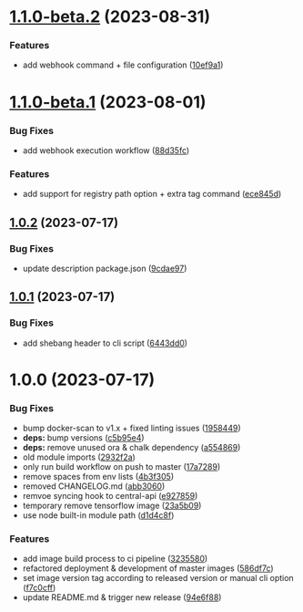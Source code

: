 # [1.1.0-beta.2](https://github.com/PHT-Medic/master-images/compare/v1.1.0-beta.1...v1.1.0-beta.2) (2023-08-31)


### Features

* add webhook command + file configuration ([10ef9a1](https://github.com/PHT-Medic/master-images/commit/10ef9a12370ef618cc313f32d45da60b6715917d))

# [1.1.0-beta.1](https://github.com/PHT-Medic/master-images/compare/v1.0.2...v1.1.0-beta.1) (2023-08-01)


### Bug Fixes

* add webhook execution workflow ([88d35fc](https://github.com/PHT-Medic/master-images/commit/88d35fcf404d1668fd47413b70dbb50f78bb14e5))


### Features

* add support for registry path option + extra tag command ([ece845d](https://github.com/PHT-Medic/master-images/commit/ece845da4f1cb16864997203a656d5b25a6b62c1))

## [1.0.2](https://github.com/PHT-Medic/master-images/compare/v1.0.1...v1.0.2) (2023-07-17)


### Bug Fixes

* update description package.json ([9cdae97](https://github.com/PHT-Medic/master-images/commit/9cdae971f9355ebdc687eecd845c251a2d788294))

## [1.0.1](https://github.com/PHT-Medic/master-images/compare/v1.0.0...v1.0.1) (2023-07-17)


### Bug Fixes

* add shebang header to cli script ([6443dd0](https://github.com/PHT-Medic/master-images/commit/6443dd000ef3a4a3ef13332e6fbdb7ff68537d9d))

# 1.0.0 (2023-07-17)


### Bug Fixes

* bump docker-scan to v1.x + fixed linting issues ([1958449](https://github.com/PHT-Medic/master-images/commit/19584491ee49819880a86c0590d083af918ec023))
* **deps:** bump versions ([c5b95e4](https://github.com/PHT-Medic/master-images/commit/c5b95e4d5242719247ac796a6ef2ea1e8e04d25f))
* **deps:** remove unused ora & chalk dependency ([a554869](https://github.com/PHT-Medic/master-images/commit/a554869cea324ac9af8ff6ce559c7524fc2626d6))
* old module imports ([2932f2a](https://github.com/PHT-Medic/master-images/commit/2932f2a42ae145bdf0e711bfaffa6726c57c10c5))
* only run build workflow on push to master ([17a7289](https://github.com/PHT-Medic/master-images/commit/17a7289af11dfc9d51327316721afb2ac02ba6f0))
* remove spaces from env lists ([4b3f305](https://github.com/PHT-Medic/master-images/commit/4b3f30525152ce902626ff81a2c635de1fab65f9))
* removed CHANGELOG.md ([abb3060](https://github.com/PHT-Medic/master-images/commit/abb30600c379f0e633020945a82f7d1c8a98ca49))
* remvoe syncing hook to central-api ([e927859](https://github.com/PHT-Medic/master-images/commit/e927859ef0786e2cc9f7a4ac528992b658fb6024))
* temporary remove tensorflow image ([23a5b09](https://github.com/PHT-Medic/master-images/commit/23a5b0991a6b56e18c741a7e1d075fe899b0cfac))
* use node built-in module path ([d1d4c8f](https://github.com/PHT-Medic/master-images/commit/d1d4c8fde76df2c107588d0257a123569c26d692))


### Features

* add image build process to ci pipeline ([3235580](https://github.com/PHT-Medic/master-images/commit/3235580680050362fdddd33aacb0b82c127914f7))
* refactored deployment & development of master images ([586df7c](https://github.com/PHT-Medic/master-images/commit/586df7c2827f79669110d8a570783bc823da344e))
* set image version tag according to released version or manual cli option ([f7c0cff](https://github.com/PHT-Medic/master-images/commit/f7c0cff408d18a4745191da917d45d6911e57d28))
* update README.md & trigger new release ([94e6f88](https://github.com/PHT-Medic/master-images/commit/94e6f88efeff84f15ec067c9323bff6cc2f2ff91))
